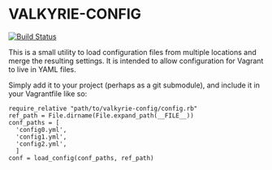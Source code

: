VALKYRIE-CONFIG
===============

[![Build Status](https://travis-ci.org/GetValkyrie/valkyrie-config.svg?branch=master)](https://travis-ci.org/GetValkyrie/valkyrie-config)

This is a small utility to load configuration files from multiple locations and
merge the resulting settings. It is intended to allow configuration for Vagrant
to live in YAML files.

Simply add it to your project (perhaps as a git submodule), and include it in
your Vagrantfile like so:

    require_relative "path/to/valkyrie-config/config.rb"
    ref_path = File.dirname(File.expand_path(__FILE__))
    conf_paths = [
      'config0.yml',
      'config1.yml',
      'config2.yml',
      ]
    conf = load_config(conf_paths, ref_path)
